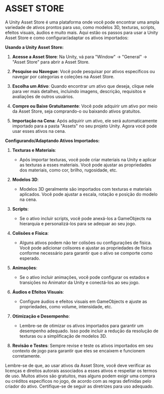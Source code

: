 # ASSET STORE
A Unity Asset Store é uma plataforma onde você pode encontrar uma ampla variedade de ativos prontos para uso, como modelos 3D, texturas, scripts, efeitos visuais, áudios e muito mais. Aqui estão os passos para usar a Unity Asset Store e como configurar/adaptar os ativos importados:

**Usando a Unity Asset Store:**

1. **Acesse a Asset Store**: Na Unity, vá para "Window" -> "General" -> "Asset Store" para abrir a Asset Store.

2. **Pesquise ou Navegue**: Você pode pesquisar por ativos específicos ou navegar por categorias e coleções na Asset Store.

3. **Escolha um Ativo**: Quando encontrar um ativo que deseja, clique nele para ver mais detalhes, incluindo imagens, descrição, requisitos e avaliações de outros usuários.

4. **Compre ou Baixe Gratuitamente**: Você pode adquirir um ativo por meio da Asset Store, seja comprando-o ou baixando ativos gratuitos.

5. **Importação na Cena**: Após adquirir um ativo, ele será automaticamente importado para a pasta "Assets" no seu projeto Unity. Agora você pode usar esses ativos na cena.

**Configurando/Adaptando Ativos Importados:**

1. **Texturas e Materiais**:
   - Após importar texturas, você pode criar materiais na Unity e aplicar as texturas a esses materiais. Você pode ajustar as propriedades dos materiais, como cor, brilho, rugosidade, etc.

2. **Modelos 3D**:
   - Modelos 3D geralmente são importados com texturas e materiais aplicados. Você pode ajustar a escala, rotação e posição do modelo na cena.

3. **Scripts**:
   - Se o ativo incluir scripts, você pode anexá-los a GameObjects na hierarquia e personalizá-los para se adequar ao seu jogo.

4. **Colisões e Física**:
   - Alguns ativos podem não ter colisões ou configurações de física. Você pode adicionar colisores e ajustar as propriedades de física conforme necessário para garantir que o ativo se comporte como esperado.

5. **Animações**:
   - Se o ativo incluir animações, você pode configurar os estados e transições no Animator da Unity e conectá-los ao seu jogo.

6. **Áudios e Efeitos Visuais**:
   - Configure áudios e efeitos visuais em GameObjects e ajuste as propriedades, como volume, intensidade, etc.

7. **Otimização e Desempenho**:
   - Lembre-se de otimizar os ativos importados para garantir um desempenho adequado. Isso pode incluir a redução da resolução de texturas ou a simplificação de modelos 3D.

8. **Revisão e Testes**: Sempre revise e teste os ativos importados em seu contexto de jogo para garantir que eles se encaixem e funcionem corretamente.

Lembre-se de que, ao usar ativos da Asset Store, você deve verificar as licenças e direitos autorais associados a esses ativos e respeitar os termos de uso. Muitos ativos são gratuitos, mas alguns podem exigir uma compra ou créditos específicos no jogo, de acordo com as regras definidas pelo criador do ativo. Certifique-se de seguir as diretrizes para uso adequado.